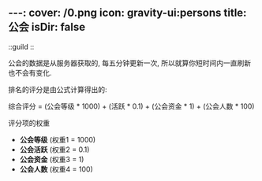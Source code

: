 ---:
cover: /0.png
icon: gravity-ui:persons
title: 公会
isDir: false
---

::guild
::

公会的数据是从服务器获取的, 每五分钟更新一次, 所以就算你短时间内一直刷新也不会有变化.

排名的评分是由公式计算得出的:

<p class="text-lg font-bold mx-auto">综合评分 = (公会等级 * 1000) + (活跃 * 0.1) + (公会资金 * 1) + (公会人数 * 100)</p>

评分项的权重

- **公会等级** (权重1 = 1000)
- **公会活跃** (权重2 = 0.1)
- **公会资金** (权重3 = 1)
- **公会人数** (权重4 = 100)
